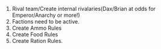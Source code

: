 1. Rival team/Create internal rivalaries(Dax/Brian at odds for Emperor/Anarchy or more!)
2. Factions need to be active.
3. Create Ammo Rules
4. Create Food Rules
5. Create Ration Rules.